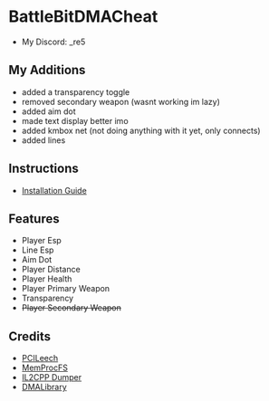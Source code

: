 # BattleBitDMACheat

* My Discord: _re5

## My Additions
* added a transparency toggle
* removed secondary weapon (wasnt working im lazy)
* added aim dot
* made text display better imo
* added kmbox net (not doing anything with it yet, only connects)
* added lines

## Instructions
* [Installation Guide](./Instructions.md)

## Features
* Player Esp
* Line Esp
* Aim Dot
* Player Distance
* Player Health
* Player Primary Weapon
* Transparency
* ~~Player Secondary Weapon~~

## Credits
* [PCILeech](https://github.com/ufrisk/pcileech)
* [MemProcFS](https://github.com/ufrisk/MemProcFS)
* [IL2CPP Dumper](https://github.com/Perfare/Il2CppDumper)
* [DMALibrary](https://github.com/Metick/DMALibrary/tree/Master)
